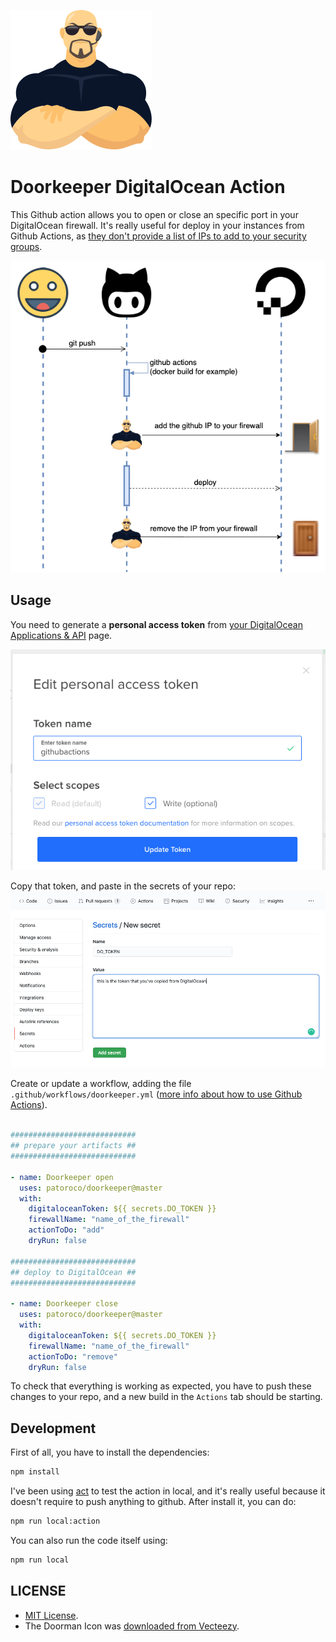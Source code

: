 ![Doorman](images/doorman.png)

Doorkeeper DigitalOcean Action
==============================

This Github action allows you to open or close an specific port in your DigitalOcean firewall.
It's really useful for deploy in your instances from Github Actions, as [they don't provide a list of IPs to add to your security groups](https://help.github.com/en/actions/reference/virtual-environments-for-github-hosted-runners#ip-addresses-of-github-hosted-runners).

![Diagram of doorkeeper](images/diagram.png)


Usage
-----
You need to generate a **personal access token** from [your DigitalOcean Applications & API](https://cloud.digitalocean.com/account/api/tokens) page.

![DigitalOcean token](images/do_token.png)

Copy that token, and paste in the secrets of your repo:
![Github Repo Secrets](images/secrets.png)

Create or update a workflow, adding the file `.github/workflows/doorkeeper.yml` ([more info about how to use Github Actions](https://help.github.com/en/actions/getting-started-with-github-actions/starting-with-preconfigured-workflow-templates)).


```yaml

############################
## prepare your artifacts ##
############################

- name: Doorkeeper open
  uses: patoroco/doorkeeper@master
  with:
    digitaloceanToken: ${{ secrets.DO_TOKEN }}
    firewallName: "name_of_the_firewall"
    actionToDo: "add"
    dryRun: false

############################
## deploy to DigitalOcean ##
############################

- name: Doorkeeper close
  uses: patoroco/doorkeeper@master
  with:
    digitaloceanToken: ${{ secrets.DO_TOKEN }}
    firewallName: "name_of_the_firewall"
    actionToDo: "remove"
    dryRun: false
```

To check that everything is working as expected, you have to push these changes to your repo, and a new build in the `Actions` tab should be starting.


Development
-----------
First of all, you have to install the dependencies:

```bash
npm install
```

I've been using [act](https://github.com/nektos/act) to test the action in local, and it's really useful because it doesn't require to push anything to github. After install it, you can do:

```bash
npm run local:action
```

You can also run the code itself using:

```bash
npm run local
```

LICENSE
-------

- [MIT License](LICENSE.md).
- The Doorman Icon was [downloaded from Vecteezy](https://www.vecteezy.com/free-vector/doorman).
